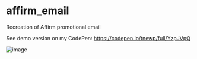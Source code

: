 # affirm_email
Recreation of Affirm promotional email

See demo version on my CodePen: https://codepen.io/tnewp/full/YzpJVpQ

![image](https://user-images.githubusercontent.com/57568456/110959356-9ad5f180-831b-11eb-91e8-3a37999f19a5.png)
